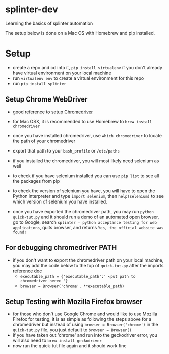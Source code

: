 # splinter-dev
Learning the basics of splinter automation

The setup below is done on a Mac OS with Homebrew and pip installed.

# Setup
- create a repo and cd into it, `pip install virtualenv` if you don't already have virtual environment on your local machine
- run `virtualenv env` to create a virtual environment for this repo
- run `pip install splinter`

## Setup Chrome WebDriver
- good reference to setup [Chromedriver](https://splinter.readthedocs.io/en/latest/drivers/chrome.html)
- for Mac OSX, it is recommended to use Homebrew to `brew install chromedriver`
- once you have installed chromedriver, use `which chromedriver` to locate the path of your chromedriver
- export that path to your `bash_profile` or `/etc/paths`

- if you installed the chromedriver, you will most likely need selenium as well
- to check if you have selenium installed you can use `pip list` to see all the packages from pip
- to check the version of selenium you have, you will have to open the Python interpreter and type `import selenium`, then `help(selenium)` to see which version of selenium you have installed.

- once you have exported the chromedriver path, you may run `python quick-tut.py` and it should run a demo of an automated open browser, go to Google, search `splinter - python acceptance testing for web applications`, quits browser, and returns `Yes, the official website was found!`

## For debugging chromedriver PATH
- if you don't want to export the chromedriver path on your local machine, you may add the code below to the top of `quick-tut.py` after the imports [reference doc](https://splinter.readthedocs.io/en/latest/drivers/chrome.html)
    - `executable_path = {'executable_path':' <put path to chromedriver here> '}`
    - `browser = Browser('chrome', **executable_path)`
    
## Setup Testing with Mozilla Firefox browser
- for those who don't use Google Chrome and would like to use Mozilla Firefox for testing, it is as simple as following the steps above for a chromedriver but instead of using `browser = Browser('chrome')` in the `quick-tut.py` file, you just default to `browser = Browser()`
- if you have taken out 'chrome' and run into the geckodriver error, you will also need to `brew install geckodriver`
- now run the quick-tut file again and it should work fine
